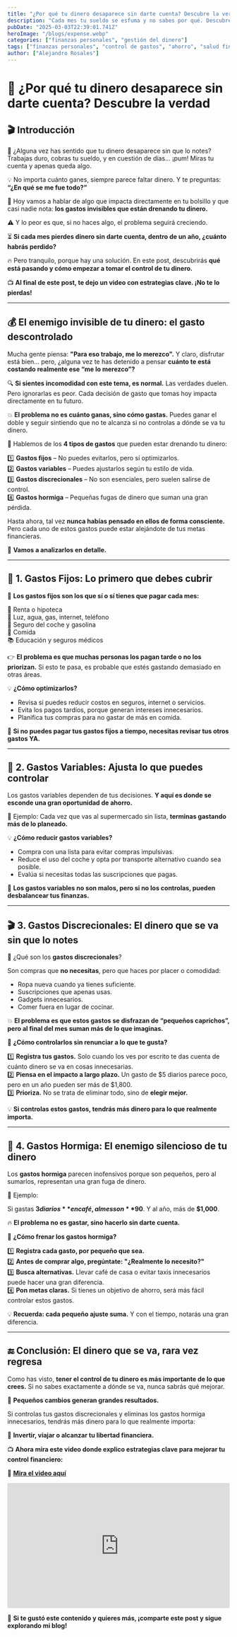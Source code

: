 ```yaml
---
title: "¿Por qué tu dinero desaparece sin darte cuenta? Descubre la verdad"
description: "Cada mes tu sueldo se esfuma y no sabes por qué. Descubre los errores que están drenando tu dinero sin que lo notes y cómo solucionarlo de inmediato."
pubDate: "2025-03-03T22:39:01.741Z"
heroImage: "/blogs/expense.webp"
categories: ["finanzas personales", "gestión del dinero"]
tags: ["finanzas personales", "control de gastos", "ahorro", "salud financiera", "gastos hormiga"]
author: ["Alejandro Rosales"]
---
```

# 💸 ¿Por qué tu dinero desaparece sin darte cuenta? Descubre la verdad

## 🎬 Introducción

🔴 ¿Alguna vez has sentido que tu dinero desaparece sin que lo notes? Trabajas duro, cobras tu sueldo, y en cuestión de días… ¡pum! Miras tu cuenta y apenas queda algo.

💡 No importa cuánto ganes, siempre parece faltar dinero. Y te preguntas: **“¿En qué se me fue todo?”**

📌 Hoy vamos a hablar de algo que impacta directamente en tu bolsillo y que casi nadie nota: **los gastos invisibles que están drenando tu dinero.**  

⚠️ Y lo peor es que, si no haces algo, el problema seguirá creciendo.  

⏳ **Si cada mes pierdes dinero sin darte cuenta, dentro de un año, ¿cuánto habrás perdido?**  

🔥 Pero tranquilo, porque hay una solución. En este post, descubrirás **qué está pasando y cómo empezar a tomar el control de tu dinero.**  

📺 **Al final de este post, te dejo un video con estrategias clave. ¡No te lo pierdas!**  

---

## 💰 El enemigo invisible de tu dinero: el gasto descontrolado  

Mucha gente piensa: **"Para eso trabajo, me lo merezco".** Y claro, disfrutar está bien… pero, ¿alguna vez te has detenido a pensar **cuánto te está costando realmente ese “me lo merezco”?**  

🔍 **Si sientes incomodidad con este tema, es normal.** Las verdades duelen. Pero ignorarlas es peor. Cada decisión de gasto que tomas hoy impacta directamente en tu futuro.  

💥 **El problema no es cuánto ganas, sino cómo gastas.** Puedes ganar el doble y seguir sintiendo que no te alcanza si no controlas a dónde se va tu dinero.  

📌 Hablemos de los **4 tipos de gastos** que pueden estar drenando tu dinero:  

1️⃣ **Gastos fijos** – No puedes evitarlos, pero sí optimizarlos.  
2️⃣ **Gastos variables** – Puedes ajustarlos según tu estilo de vida.  
3️⃣ **Gastos discrecionales** – No son esenciales, pero suelen salirse de control.  
4️⃣ **Gastos hormiga** – Pequeñas fugas de dinero que suman una gran pérdida.  

Hasta ahora, tal vez **nunca habías pensado en ellos de forma consciente.** Pero cada uno de estos gastos puede estar alejándote de tus metas financieras.  

📌 **Vamos a analizarlos en detalle.**  

---

## 🎯 **1. Gastos Fijos: Lo primero que debes cubrir**  

💸 **Los gastos fijos son los que sí o sí tienes que pagar cada mes:**  

🏡 Renta o hipoteca  
🔌 Luz, agua, gas, internet, teléfono  
🚗 Seguro del coche y gasolina  
🥦 Comida  
📚 Educación y seguros médicos  

👉 **El problema es que muchas personas los pagan tarde o no los priorizan.** Si esto te pasa, es probable que estés gastando demasiado en otras áreas.  

💡 **¿Cómo optimizarlos?**  

- Revisa si puedes reducir costos en seguros, internet o servicios.  
- Evita los pagos tardíos, porque generan intereses innecesarios.  
- Planifica tus compras para no gastar de más en comida.  

📌 **Si no puedes pagar tus gastos fijos a tiempo, necesitas revisar tus otros gastos YA.**  

---

## 🔄 **2. Gastos Variables: Ajusta lo que puedes controlar**  

Los gastos variables dependen de tus decisiones. **Y aquí es donde se esconde una gran oportunidad de ahorro.**  

📌 Ejemplo: Cada vez que vas al supermercado sin lista, **terminas gastando más de lo planeado.**  

💡 **¿Cómo reducir gastos variables?**  

- Compra con una lista para evitar compras impulsivas.  
- Reduce el uso del coche y opta por transporte alternativo cuando sea posible.  
- Evalúa si necesitas todas las suscripciones que pagas.  

🎯 **Los gastos variables no son malos, pero si no los controlas, pueden desbalancear tus finanzas.**  

---

## 🎬 **3. Gastos Discrecionales: El dinero que se va sin que lo notes**  

📌 ¿Qué son los **gastos discrecionales**?  

Son compras que **no necesitas**, pero que haces por placer o comodidad:  

- Ropa nueva cuando ya tienes suficiente.  
- Suscripciones que apenas usas.  
- Gadgets innecesarios.  
- Comer fuera en lugar de cocinar.  

💥 **El problema es que estos gastos se disfrazan de “pequeños caprichos”, pero al final del mes suman más de lo que imaginas.**  

🎯 **¿Cómo controlarlos sin renunciar a lo que te gusta?**  

1️⃣ **Registra tus gastos.** Solo cuando los ves por escrito te das cuenta de cuánto dinero se va en cosas innecesarias.  
2️⃣ **Piensa en el impacto a largo plazo.** Un gasto de $5 diarios parece poco, pero en un año pueden ser más de $1,800.  
3️⃣ **Prioriza.** No se trata de eliminar todo, sino de **elegir mejor.**  

💡 **Si controlas estos gastos, tendrás más dinero para lo que realmente importa.**  

---

## 🐜 **4. Gastos Hormiga: El enemigo silencioso de tu dinero**  

Los **gastos hormiga** parecen inofensivos porque son pequeños, pero al sumarlos, representan una gran fuga de dinero.  

📌 Ejemplo:  

Si gastas **$3 diarios** en café, al mes son **$90**. Y al año, más de **$1,000**.  

🔥 **El problema no es gastar, sino hacerlo sin darte cuenta.**  

🎯 **¿Cómo frenar los gastos hormiga?**  

1️⃣ **Registra cada gasto, por pequeño que sea.**  
2️⃣ **Antes de comprar algo, pregúntate: "¿Realmente lo necesito?"**  
3️⃣ **Busca alternativas.** Llevar café de casa o evitar taxis innecesarios puede hacer una gran diferencia.  
4️⃣ **Pon metas claras.** Si tienes un objetivo de ahorro, será más fácil controlar estos gastos.  

💡 **Recuerda: cada pequeño ajuste suma.** Y con el tiempo, notarás una gran diferencia.  

---

## 🔚 **Conclusión: El dinero que se va, rara vez regresa**  

Como has visto, **tener el control de tu dinero es más importante de lo que crees.** Si no sabes exactamente a dónde se va, nunca sabrás qué mejorar.  

💸 **Pequeños cambios generan grandes resultados.**  

Si controlas tus gastos discrecionales y eliminas los gastos hormiga innecesarios, tendrás más dinero para lo que realmente importa:  

🚀 **Invertir, viajar o alcanzar tu libertad financiera.**  

📺 **Ahora mira este video donde explico estrategias clave para mejorar tu control financiero:**  

📌 **[Mira el video aquí](https://www.youtube.com/watch?v=Atm60O9Dc2A)**  

<div class="iframe-container" style="position: relative; width: 100%; height: 0; padding-bottom: 56.25%; overflow: hidden;">
  <iframe width="560" height="315" src="https://www.youtube.com/embed/Atm60O9Dc2A?si=V_25p-F7BpGwrVeX" title="YouTube video player" frameborder="0" allow="accelerometer; autoplay; clipboard-write; encrypted-media; gyroscope; picture-in-picture; web-share" allowfullscreen style="position: absolute; top: 0; left: 0; width: 100%; height: 100%; border: none;"></iframe>
</div>


🔗 **Si te gustó este contenido y quieres más, ¡comparte este post y sigue explorando mi blog!**  